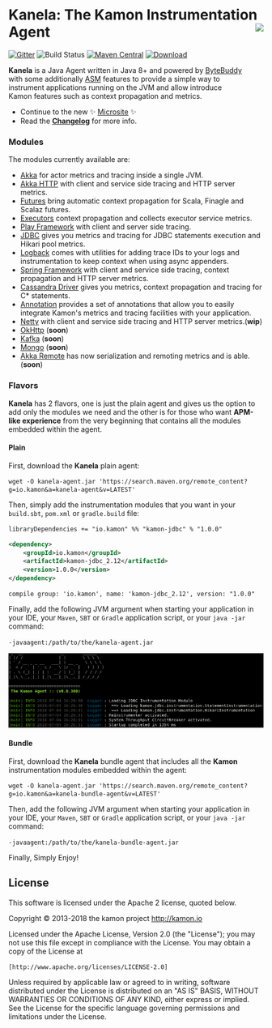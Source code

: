 # Kanela: The Kamon Instrumentation Agent <img align="right" src="https://rawgit.com/kamon-io/Kamon/master/kamon-logo.svg" height="150px" style="padding-left: 20px"/>
[![Gitter](https://badges.gitter.im/Join%20Chat.svg)](https://gitter.im/kamon-io/Kamon?utm_source=badge&utm_medium=badge&utm_campaign=pr-badge&utm_content=badge)
![Build Status](https://travis-ci.org/kamon-io/kanela.svg?branch=master)
[![Maven Central](https://maven-badges.herokuapp.com/maven-central/io.kamon/kanela-agent/badge.svg)](https://maven-badges.herokuapp.com/maven-central/io.kamon/kanela-agent)
[![Download](https://api.bintray.com/packages/kamon-io/releases/kanela/images/download.svg) ](https://bintray.com/kamon-io/releases/kanela/_latestVersion)

**Kanela** is a Java Agent written in Java 8+ and powered by [ByteBuddy] with some additionally [ASM] features to provide a simple way to instrument applications running on the JVM and allow introduce Kamon features such as context propagation and metrics.

- Continue to the new :sparkles: [Microsite](http://kamon-io.github.io/kanela/) :sparkles:
- Read the [**Changelog**](CHANGELOG.md) for more info.

### Modules ###

The modules currently available are:
  - [Akka](https://github.com/kamon-io/kamon-akka) for actor metrics and tracing inside a single JVM.
  - [Akka HTTP](https://github.com/kamon-io/kamon-akka-http) with client and service side tracing and HTTP server metrics.
  - [Futures](https://github.com/kamon-io/kamon-futures) bring automatic context propagation for Scala, Finagle and
    Scalaz futures.
  - [Executors](https://github.com/kamon-io/kamon-executors) context propagation and collects executor service metrics.
  - [Play Framework](https://github.com/kamon-io/kamon-play) with client and server side tracing.
  - [JDBC](https://github.com/kamon-io/kamon-jdbc) gives you metrics and tracing for JDBC statements execution and
    Hikari pool metrics.
  - [Logback](https://github.com/kamon-io/kamon-logback) comes with utilities for adding trace IDs to your logs and
    instrumentation to keep context when using async appenders.
  - [Spring Framework](https://github.com/kamon-io/kamon-spring) with client and service side tracing, context propagation and HTTP server metrics.
  - [Cassandra Driver](https://github.com/kamon-io/kamon-casssandra) gives you metrics, context propagation and tracing for C* statements.
  - [Annotation](https://github.com/kamon-io/kamon-annotation) provides a set of annotations that allow you to easily integrate Kamon's metrics and tracing facilities with your application.
  - [Netty](https://github.com/kamon-io/kamon-netty) with client and service side tracing and HTTP server metrics.(**wip**)
  - [OkHttp](https://github.com/kamon-io/kamon-okhttp) (**soon**)
  - [Kafka](https://github.com/kamon-io/kamon-kafka) (**soon**)
  - [Mongo](https://github.com/kamon-io/kamon-mongo) (**soon**)
  - [Akka Remote](https://github.com/kamon-io/kamon-akka-remote) has now serialization and remoting metrics and is able. (**soon**)

### Flavors ###
**Kanela** has 2 flavors, one is just the plain agent and gives us the option to add only the modules we need and 
the other is for those who want **APM-like experience** from the very beginning that contains all the modules embedded within the agent.

#### Plain
First, download the **Kanela** plain agent:

``` 
wget -O kanela-agent.jar 'https://search.maven.org/remote_content?g=io.kamon&a=kanela-agent&v=LATEST'
```

Then, simply add the instrumentation modules that you want in your `build.sbt`, `pom.xml` or `gradle.build` file:

```
libraryDependencies += "io.kamon" %% "kamon-jdbc" % "1.0.0"
```

```xml
<dependency>
    <groupId>io.kamon</groupId>
    <artifactId>kamon-jdbc_2.12</artifactId>
    <version>1.0.0</version>
</dependency>
``` 

```
compile group: 'io.kamon', name: 'kamon-jdbc_2.12', version: "1.0.0"
```

Finally, add the following JVM argument when starting your application in your IDE, 
your `Maven`, `SBT` or `Gradle` application script, or your `java -jar` command:

``
-javaagent:/path/to/the/kanela-agent.jar
``
 
![kanela-plain-jdbc][plain-jdbc]


#### Bundle
First, download the **Kanela** bundle agent that includes all the **Kamon** instrumentation modules embedded within the agent:

``` 
wget -O kanela-agent.jar 'https://search.maven.org/remote_content?g=io.kamon&a=kanela-bundle-agent&v=LATEST'
```

Then, add the following JVM argument when starting your application in your IDE, 
your `Maven`, `SBT` or `Gradle` application script, or your `java -jar` command:

``
-javaagent:/path/to/the/kanela-bundle-agent.jar
``

Finally, Simply Enjoy!

## License

This software is licensed under the Apache 2 license, quoted below.

Copyright © 2013-2018 the kamon project <http://kamon.io>

Licensed under the Apache License, Version 2.0 (the "License"); you may not
use this file except in compliance with the License. You may obtain a copy of
the License at

    [http://www.apache.org/licenses/LICENSE-2.0]

Unless required by applicable law or agreed to in writing, software
distributed under the License is distributed on an "AS IS" BASIS, WITHOUT
WARRANTIES OR CONDITIONS OF ANY KIND, either express or implied. See the
License for the specific language governing permissions and limitations under
the License.


[ByteBuddy]:http://bytebuddy.net/#/
[ASM]:http://asm.ow2.org/
[plain-jdbc]: img/kanela-plain-jdbc.png
